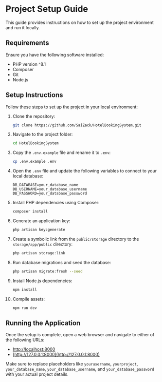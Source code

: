 # Project Setup Guide

This guide provides instructions on how to set up the project environment and run it locally.

## Requirements

Ensure you have the following software installed:

- PHP version ^8.1
- Composer
- Git
- Node.js

## Setup Instructions

Follow these steps to set up the project in your local environment:

1. Clone the repository:

   ```bash
   git clone https://github.com/SaiZack/HotelBookingSystem.git
   ```

2. Navigate to the project folder:

   ```bash
   cd HotelBookingSystem
   ```

3. Copy the `.env.example` file and rename it to `.env`:

   ```bash
   cp .env.example .env
   ```

4. Open the `.env` file and update the following variables to connect to your local database:

   ```dotenv
   DB_DATABASE=your_database_name
   DB_USERNAME=your_database_username
   DB_PASSWORD=your_database_password
   ```

5. Install PHP dependencies using Composer:

   ```bash
   composer install
   ```

6. Generate an application key:

   ```bash
   php artisan key:generate
   ```

7. Create a symbolic link from the `public/storage` directory to the `storage/app/public` directory:

   ```bash
   php artisan storage:link
   ```

8. Run database migrations and seed the database:

   ```bash
   php artisan migrate:fresh --seed
   ```

9. Install Node.js dependencies:

   ```bash
   npm install
   ```

10. Compile assets:

    ```bash
    npm run dev
    ```

## Running the Application

Once the setup is complete, open a web browser and navigate to either of the following URLs:

- [http://localhost:8000](http://localhost:8000)
- [http://127.0.0.1:8000](http://127.0.0.1:8000)

Make sure to replace placeholders like `yourusername`, `yourproject`, `your_database_name`, `your_database_username`, and `your_database_password` with your actual project details.
